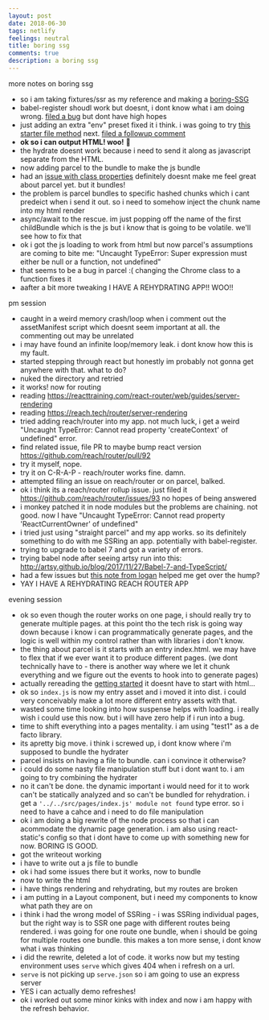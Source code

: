 ```yaml
---
layout: post
date: 2018-06-30
tags: netlify
feelings: neutral
title: boring ssg
comments: true
description: a boring ssg
---
```


more notes on boring ssg

- so i am taking fixtures/ssr as my reference and making a [boring-SSG](https://github.com/sw-yx/boring-SSG)
- babel-register shoudl work but doesnt, i dont know what i am doing wrong. [filed a bug](https://github.com/babel/babel/issues/8241) but dont have high hopes
- just adding an extra "env" preset fixed it i think. i was going to try [this starter file method](https://timonweb.com/posts/how-to-enable-es6-imports-in-nodejs/) next. [filed a followup comment](https://github.com/babel/babel/issues/8241)
- **ok so i can output HTML! woo!** 🎉
- the hydrate doesnt work because i need to send it along as javascript separate from the HTML.
- now adding parcel to the bundle to make the js bundle
- had an [issue with class properties](https://github.com/parcel-bundler/parcel/issues/867) definitely doesnt make me feel great about parcel yet. but it bundles!
- the problem is parcel bundles to specific hashed chunks which i cant predeict when i send it out. so i need to somehow inject the chunk name into my html render
- async/await to the rescue. im just popping off the name of the first childBundle which is the js but i know that is going to be volatile. we'll see how to fix that
- ok i got the js loading to work from html but now parcel's assumptions are coming to bite me: "Uncaught TypeError: Super expression must either be null or a function, not undefined"
- that seems to be a bug in parcel :(  changing the Chrome class to a function fixes it
- aafter a bit more tweaking I HAVE A REHYDRATING APP!! WOO!!

pm session

- caught in a weird memory crash/loop when i comment out the assetManifest script which doesnt seem important at all. the commenting out may be unrelated
- i may have found an infinite loop/memory leak. i dont know how this is my fault.
- started stepping through react but honestly im probably not gonna get anywhere with that. what to do?
- nuked the directory and retried
- it works! now for routing
- reading <https://reacttraining.com/react-router/web/guides/server-rendering>
- reading <https://reach.tech/router/server-rendering>
- tried adding reach/router into my app. not much luck, i get a weird "Uncaught TypeError: Cannot read property 'createContext' of undefined" error.
- find related issue, file PR to maybe bump react version <https://github.com/reach/router/pull/92>
- try it myself, nope.
- try it on C-R-A-P - reach/router works fine. damn.
- attempted filing an issue on reach/router or on parcel, balked.
- ok i think its a reach/router rollup issue. just filed it <https://github.com/reach/router/issues/93> no hopes of being answered
- i monkey patched it in node modules but the problems are chaining. not good. now I have "Uncaught TypeError: Cannot read property 'ReactCurrentOwner' of undefined"
- i tried just using "straight parcel" and my app works. so its definitely something to do with me SSRing an app. potentially with babel-register.
- trying to upgrade to babel 7 and got a variety of errors.
- trying babel node after seeing artsy run into this: http://artsy.github.io/blog/2017/11/27/Babel-7-and-TypeScript/
- had a few issues but [this note from logan](https://github.com/babel/babel/issues/6130#issuecomment-324495961) helped me get over the hump?
- YAY I HAVE A REHYDRATING REACH ROUTER APP

evening session

- ok so even though the router works on one page, i should really try to generate multiple pages. at this point tho the tech risk is going way down because i know i can programmatically generate pages, and the logic is well within my control rather than with libraries i don't know.
- the thing about parcel is it starts with an entry index.html. we may have to flex that if we ever want it to produce different pages. (we dont technically have to - there is another way where we let it chunk everything and we figure out the events to hook into to generate pages)
- actually rereading the [getting started](https://parceljs.org/getting_started.html) it doesnt have to start with html...
- ok so `index.js` is now my entry asset and i moved it into dist. i could very conceivably make a lot more different entry assets with that.
- wasted some time looking into how suspense helps with loading. i really wish i could use this now. but i will have zero help if i run into a bug.
- time to shift everything into a pages mentality. i am using "test1" as a de facto library.
- its apretty big move. i think i screwed up, i dont know where i'm supposed to bundle the hydrater
- parcel insists on having a file to bundle. can i convince it otherwise?
- i could do some nasty file manipulation stuff but i dont want to. i am going to try combining the hydrater
- no it can't be done. the dynamic important i would need for it to work can't be statically analyzed and so can't be bundled for rehydration. i get a `'../../src/pages/index.js' module not found` type error. so i need to have a cahce and i need to do file manipulation
- ok i am doing a big rewrite of the node process so that i can acommodate the dynamic page generation. i am also using react-static's config so that i dont have to come up with something new for now. BORING IS GOOD.
- got the writeout working
- i have to write out a js file to bundle
- ok i had some issues there but it works, now to bundle
- now to write the html
- i have things rendering and rehydrating, but my routes are broken
- i am putting in a Layout component, but i need my components to know what path they are on
- i think i had the wrong model of SSRing - i was SSRing individual pages, but the right way is to SSR one page with different routes being rendered. i was going for one route one bundle, when i should be going for multiple routes one bundle. this makes a ton more sense, i dont know what i was thinking
- i did the rewrite, deleted a lot of code. it works now but my testing environment uses `serve` which gives 404 when i refresh on a url.
- `serve` is not picking up `serve.json` so i am going to use an express server
- YES i can actually demo refreshes!
- ok i worked out some minor kinks with index and now i am happy with the refresh behavior.

